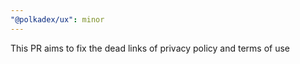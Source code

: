 ```yaml
---
"@polkadex/ux": minor
---
```


This PR aims to fix the dead links of privacy policy and terms of use
